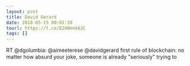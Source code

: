 ```yaml
---
layout: post
title: David Gerard
date: 2018-05-15 00:01:20
tourl: https://t.co/E240mnk62C
tags: []
---
```

RT @dgolumbia: @aimeeterese @davidgerard first rule of blockchain: no matter how absurd your joke, someone is already "seriously" trying to